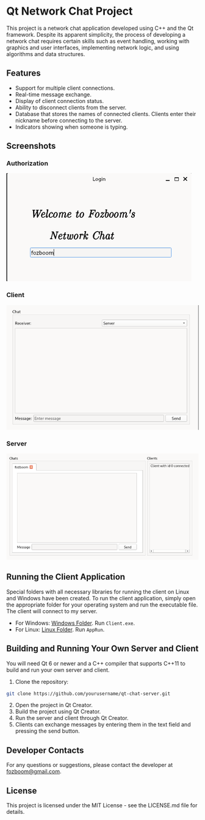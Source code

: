 # Qt Network Chat Project

This project is a network chat application developed using C++ and the Qt framework. Despite its apparent simplicity, the process of developing a network chat requires certain skills such as event handling, working with graphics and user interfaces, implementing network logic, and using algorithms and data structures.

## Features

- Support for multiple client connections.
- Real-time message exchange.
- Display of client connection status.
- Ability to disconnect clients from the server.
- Database that stores the names of connected clients. Clients enter their nickname before connecting to the server.
- Indicators showing when someone is typing.

## Screenshots

### Authorization

![Authorization](screenshots/authorization.png)

### Client

![Client](screenshots/client.png)

### Server

![Server](screenshots/server.png)

## Running the Client Application

Special folders with all necessary libraries for running the client on Linux and Windows have been created. To run the client application, simply open the appropriate folder for your operating system and run the executable file. The client will connect to my server.

- For Windows: [Windows Folder](./windows-run). Run `Client.exe`.
- For Linux: [Linux Folder](./linux-run). Run `AppRun`.

## Building and Running Your Own Server and Client

You will need Qt 6 or newer and a C++ compiler that supports C++11 to build and run your own server and client.

1. Clone the repository:

```bash
git clone https://github.com/yourusername/qt-chat-server.git
```

2. Open the project in Qt Creator.
3. Build the project using Qt Creator.
4. Run the server and client through Qt Creator.
5. Clients can exchange messages by entering them in the text field and pressing the send button.


## Developer Contacts

For any questions or suggestions, please contact the developer at <fozboom@gmail.com>.

## License

This project is licensed under the MIT License - see the LICENSE.md file for details.
